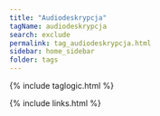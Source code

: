 ```yaml
---
title: "Audiodeskrypcja"
tagName: audiodeskrypcja
search: exclude
permalink: tag_audiodeskrypcja.html
sidebar: home_sidebar
folder: tags
---
```

{% include taglogic.html %}

{% include links.html %}
